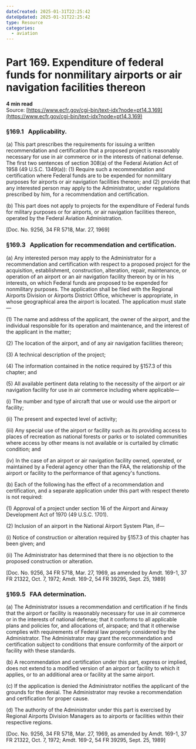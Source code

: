 ```yaml
---
dateCreated: 2025-01-31T22:25:42
dateUpdated: 2025-01-31T22:25:42
type: Resource
categories:
  - aviation
---
```


# Part 169. Expenditure of federal funds for nonmilitary airports or air navigation facilities thereon
**4 min read**  
Source: [https://www.ecfr.gov/cgi-bin/text-idx?node=pt14.3.169](https://www.ecfr.gov/cgi-bin/text-idx?node=pt14.3.169)

<div>

### §169.1   Applicability.

\(a\) This part prescribes the requirements for issuing a written recommendation and certification that a proposed project is reasonably necessary for use in air commerce or in the interests of national defense. The first two sentences of section 308(a) of the Federal Aviation Act of 1958 (49 U.S.C. 1349(a)): (1) Require such a recommendation and certification where Federal funds are to be expended for nonmilitary purposes for airports or air navigation facilities thereon; and (2) provide that any interested person may apply to the Administrator, under regulations prescribed by him, for a recommendation and certification.

\(b\) This part does not apply to projects for the expenditure of Federal funds for military purposes or for airports, or air navigation facilities thereon, operated by the Federal Aviation Administration.

\[Doc. No. 9256, 34 FR 5718, Mar. 27, 1969\]

### §169.3   Application for recommendation and certification.

\(a\) Any interested person may apply to the Administrator for a recommendation and certification with respect to a proposed project for the acquisition, establishment, construction, alteration, repair, maintenance, or operation of an airport or an air navigation facility thereon by or in his interests, on which Federal funds are proposed to be expended for nonmilitary purposes. The application shall be filed with the Regional Airports Division or Airports District Office, whichever is appropriate, in whose geographical area the airport is located. The application must state—

\(1\) The name and address of the applicant, the owner of the airport, and the individual responsible for its operation and maintenance, and the interest of the applicant in the matter;

\(2\) The location of the airport, and of any air navigation facilities thereon;

\(3\) A technical description of the project;

\(4\) The information contained in the notice required by §157.3 of this chapter; and

\(5\) All available pertinent data relating to the necessity of the airport or air navigation facility for use in air commerce including where applicable—

\(i\) The number and type of aircraft that use or would use the airport or facility;

\(ii\) The present and expected level of activity;

\(iii\) Any special use of the airport or facility such as its providing access to places of recreation as national forests or parks or to isolated communities where access by other means is not available or is curtailed by climatic condition; and

\(iv\) In the case of an airport or air navigation facility owned, operated, or maintained by a Federal agency other than the FAA, the relationship of the airport or facility to the performance of that agency's functions.

\(b\) Each of the following has the effect of a recommendation and certification, and a separate application under this part with respect thereto is not required:

\(1\) Approval of a project under section 16 of the Airport and Airway Development Act of 1970 (49 U.S.C. 1701).

\(2\) Inclusion of an airport in the National Airport System Plan, if—

\(i\) Notice of construction or alteration required by §157.3 of this chapter has been given; and

\(ii\) The Administrator has determined that there is no objection to the proposed construction or alteration.

\[Doc. No. 9256, 34 FR 5718, Mar. 27, 1969, as amended by Amdt. 169-1, 37 FR 21322, Oct. 7, 1972; Amdt. 169-2, 54 FR 39295, Sept. 25, 1989\]

### §169.5   FAA determination.

\(a\) The Administrator issues a recommendation and certification if he finds that the airport or facility is reasonably necessary for use in air commerce or in the interests of national defense; that it conforms to all applicable plans and policies for, and allocations of, airspace; and that it otherwise complies with requirements of Federal law properly considered by the Administrator. The Administrator may grant the recommendation and certification subject to conditions that ensure conformity of the airport or facility with these standards.

\(b\) A recommendation and certification under this part, express or implied, does not extend to a modified version of an airport or facility to which it applies, or to an additional area or facility at the same airport.

\(c\) If the application is denied the Administrator notifies the applicant of the grounds for the denial. The Administrator may revoke a recommendation and certification for proper cause.

\(d\) The authority of the Administrator under this part is exercised by Regional Airports Division Managers as to airports or facilities within their respective regions.

\[Doc. No. 9256, 34 FR 5718, Mar. 27, 1969, as amended by Amdt. 169-1, 37 FR 21322, Oct. 7, 1972; Amdt. 169-2, 54 FR 39295, Sept. 25, 1989\]

</div>